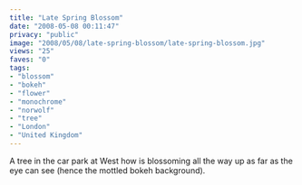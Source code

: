 ```yaml
---
title: "Late Spring Blossom"
date: "2008-05-08 00:11:47"
privacy: "public"
image: "2008/05/08/late-spring-blossom/late-spring-blossom.jpg"
views: "25"
faves: "0"
tags:
- "blossom"
- "bokeh"
- "flower"
- "monochrome"
- "norwolf"
- "tree"
- "London"
- "United Kingdom"
---
```

A tree in the car park at West how is blossoming all the way up as far as the eye can see (hence the mottled bokeh background).<a href="/photos/2008/05/08/late-spring-blossom"></a>
